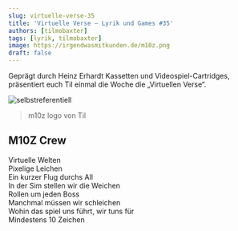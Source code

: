 ```yaml
---
slug: virtuelle-verse-35
title: 'Virtuelle Verse – Lyrik und Games #35'
authors: [tilmobaxter]
tags: [lyrik, tilmobaxter]
image: https://irgendwasmitkunden.de/m10z.png
draft: false
---
```


Geprägt durch Heinz Erhardt Kassetten und Videospiel-Cartridges, präsentiert euch Til einmal die Woche die „Virtuellen Verse“.
<!--truncate-->

![selbstreferentiell](https://irgendwasmitkunden.de/M10Z.png)
>  m10z logo von Til 

## M10Z Crew 

Virtuelle Welten  
Pixelige Leichen  
Ein kurzer Flug durchs All  
In der Sim stellen wir die Weichen  
Rollen um jeden Boss  
Manchmal müssen wir schleichen  
Wohin das spiel uns führt, wir tuns für  
Mindestens 10 Zeichen


